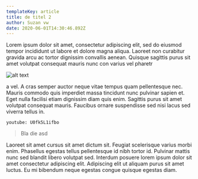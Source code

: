 ```yaml
---
templateKey: article
title: de titel 2
author: Suzan vw
date: 2020-06-01T14:30:46.892Z
---
```

Lorem ipsum dolor sit amet, consectetur adipiscing elit, sed do eiusmod tempor incididunt ut labore et dolore magna aliqua. Laoreet non curabitur gravida arcu ac tortor dignissim convallis aenean. Quisque sagittis purus sit amet volutpat consequat mauris nunc con varius vel pharetr



![alt text](/img/safari-pinned-tab.svg "de title")

a vel. A cras semper auctor neque vitae tempus quam pellentesque nec. Mauris commodo quis imperdiet massa tincidunt nunc pulvinar sapien et. Eget nulla facilisi etiam dignissim diam quis enim. Sagittis purus sit amet volutpat consequat mauris. Faucibus ornare suspendisse sed nisi lacus sed viverra tellus in.

`youtube: U0fk5L1ifbo`

> Bla die asd

Laoreet sit amet cursus sit amet dictum sit. Feugiat scelerisque varius morbi enim. Phasellus egestas tellus pellentesque id nibh tortor id. Pulvinar mattis nunc sed blandit libero volutpat sed. Interdum posuere lorem ipsum dolor sit amet consectetur adipiscing elit. Adipiscing elit ut aliquam purus sit amet luctus. Eu mi bibendum neque egestas congue quisque egestas diam.